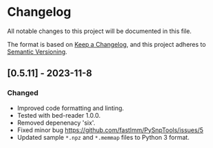 # Changelog

All notable changes to this project will be documented in this file.

The format is based on [Keep a Changelog](https://keepachangelog.com/en/1.0.0/),
and this project adheres to [Semantic Versioning](https://semver.org/spec/v2.0.0.html).

## [0.5.11] - 2023-11-8

### Changed

* Improved code formatting and linting.
* Tested with bed-reader 1.0.0.
* Removed depenenacy 'six'.
* Fixed minor bug <https://github.com/fastlmm/PySnpTools/issues/5>
* Updated sample `*.npz` and `*.memmap` files to Python 3 format.
